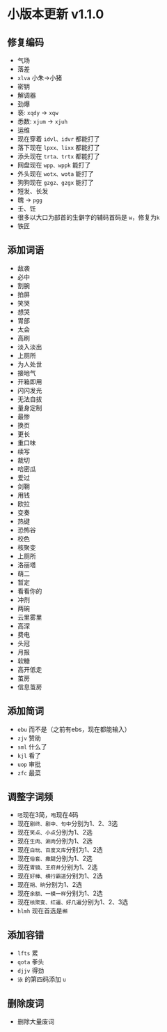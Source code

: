 # 小版本更新 v1.1.0

## 修复编码
- 气场
- 落差
- `xlva` 小朱->小猪
- 密钥
- 解调器
- 劲爆
- 亵: `xqdy` -> `xqw`
- 悉数: `xjum` -> `xjuh`
- 运维
- 现在穿着 `idvl、idvr` 都能打了
- 落下现在 `lpxx、lixx` 都能打了
- 添头现在 `trta、trtx` 都能打了
- 网盘现在 `wpp、wppk` 能打了
- 外头现在 `wotx、wota` 能打了
- 狗狗现在 `gzgz、gzgx` 能打了
- 短发、长发
- 魄 -> `pgg`
- 壬、饪
- 很多以大口为部首的生僻字的辅码首码是 `w`，修复为`k`
- 铁匠
## 添加词语
- 敌袭
- 必中
- 割腕
- 拍屏
- 笑哭
- 想哭
- 胃部
- 太会
- 高刷
- 淡入淡出
- 上厕所
- 为人处世
- 接地气
- 开箱即用
- 闪闪发光
- 无法自拔
- 量身定制
- 最惨
- 换页
- 更长
- 重口味
- 续写
- 裁切
- 哈密瓜
- 爱过
- 剑鞘
- 用钱
- 欧拉
- 变奏
- 热键
- 恐怖谷
- 校色
- 核聚变
- 上厕所
- 洛丽塔
- 萌二
- 暂定
- 看看你的
- 冲剂
- 两碗
- 云里雾里
- 高深
- 费电
- 头冠
- 月报
- 软糖
- 高开低走
- 茧房
- 信息茧房
## 添加简词
- `ebu` 而不是（之前有ebs，现在都能输入）
- `zjv` 赞助
- `sml` 什么了
- `kjl` 看了
- `uop` 审批
- `zfc` 最菜
## 调整字词频
- `呸`现在3简，`咆`现在4码
- 现在`剧终、剧中、句中`分别为1、2、3选
- 现在`笑点、小点`分别为1、2选
- 现在`生肉、涮肉`分别为1、2选
- 现在`白玩、百度文库`分别为1、2选
- 现在`俗套、撒腿`分别为1、2选
- 现在`胃镜、王府井`分别为1、2选
- 现在`好棒、横行霸道`分别为1、2选
- 现在`朔、晌`分别为1、2选
- 现在`余额、一模一样`分别为1、2选
- 现在`核聚变、红遍、好几遍`分别为1、2、3选
- `hlmh` 现在首选是`槲`
## 添加容错
- `lfts` 累
- `qota` 拳头
- `djjv` 得劲
-  `泳` 的第四码添加 `u`
## 删除废词
- 删除大量废词
